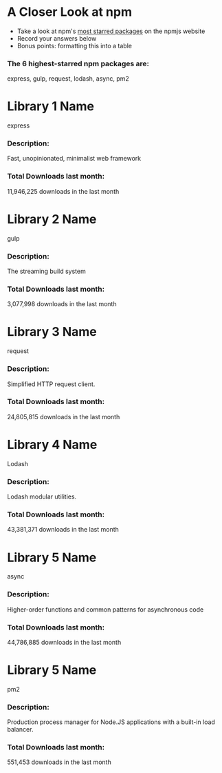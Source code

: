 # A Closer Look at npm
- Take a look at npm's [most starred packages](https://www.npmjs.com/browse/star) on the npmjs website
- Record your answers below
- Bonus points: formatting this into a table

### The 6 highest-starred npm packages are:
  express, gulp, request, lodash, async, pm2

# Library 1 Name
express

### Description:
Fast, unopinionated, minimalist web framework

### Total Downloads last month:
11,946,225 downloads in the last month

# Library 2 Name
gulp

### Description:
The streaming build system

### Total Downloads last month:
3,077,998 downloads in the last month

# Library 3 Name
request

### Description:
Simplified HTTP request client.

### Total Downloads last month:
24,805,815 downloads in the last month

# Library 4 Name
Lodash

### Description:
Lodash modular utilities.

### Total Downloads last month:
43,381,371 downloads in the last month

# Library 5 Name
async

### Description:
Higher-order functions and common patterns for asynchronous code

### Total Downloads last month:
44,786,885 downloads in the last month

# Library 5 Name
pm2

### Description:
Production process manager for Node.JS applications with a built-in load balancer.

### Total Downloads last month:
551,453 downloads in the last month
